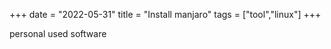 +++ 
date = "2022-05-31"
title = "Install manjaro"
tags = ["tool","linux"]
+++

personal used software
```

```